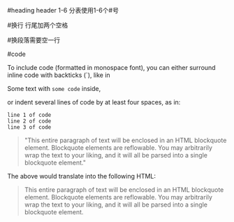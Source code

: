 #heading 
header 1-6 分表使用1-6个#号

#换行
行尾加两个空格

#换段落需要空一行

#code

To include code (formatted in monospace font), you can either surround inline code with backticks (`), like in

Some text with `some code` inside,

or indent several lines of code by at least four spaces, as in:

    line 1 of code
    line 2 of code
    line 3 of code
> "This entire paragraph of text will be enclosed in an HTML blockquote element.
Blockquote elements are reflowable. You may arbitrarily
wrap the text to your liking, and it will all be parsed
into a single blockquote element."

The above would translate into the following HTML:

<blockquote><p>This entire paragraph of text will be enclosed in an HTML blockquote element. Blockquote 
elements are reflowable. You may arbitrarily wrap the text to your liking, and it will all
be parsed into a single blockquote element.</p></blockquote>

